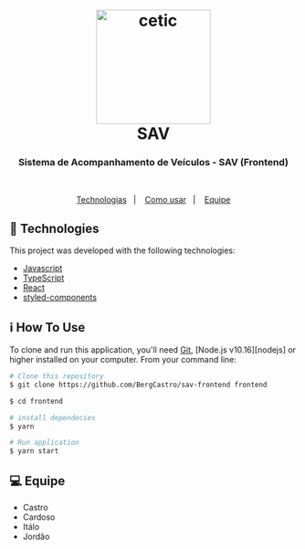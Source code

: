 <h1 align="center">
  <img alt="cetic" src=".github/logo-cetic.png" width="200px" />
   <br>
    SAV
</h1>

<h3 align="center">
  Sistema de Acompanhamento de Veículos - SAV (Frontend)
</h3>

<br>

<p align="center">
  <a href="#rocket-technologies">Technologias</a>&nbsp;&nbsp;&nbsp;|&nbsp;&nbsp;&nbsp;
  <a href="#information_source-how-to-use">Como usar</a>&nbsp;&nbsp;&nbsp;|&nbsp;&nbsp;&nbsp;
  <a href="#computer-equipe">Equipe</a>
</p>

## :rocket: Technologies

This project was developed with the following technologies:

- [Javascript](https://developer.mozilla.org/pt-BR/docs/Aprender/JavaScript)
- [TypeScript](https://www.typescriptlang.org/)
- [React](https://pt-br.reactjs.org/)
- [styled-components](https://www.styled-components.com/)

## :information_source: How To Use

To clone and run this application, you'll need [Git](https://git-scm.com), [Node.js v10.16][nodejs] or higher installed on your computer. From your command line:

```bash
# Clone this repository
$ git clone https://github.com/BergCastro/sav-frontend frontend

$ cd frontend

# install dependecies
$ yarn

# Run application
$ yarn start

```

## :computer: Equipe

- Castro
- Cardoso
- Itálo
- Jordão
